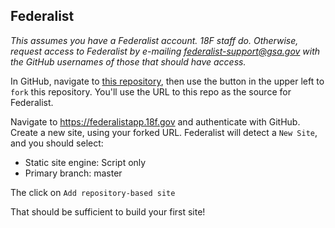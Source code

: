 ## Federalist

_This assumes you have a Federalist account. 18F staff do. Otherwise, request access to Federalist by e-mailing federalist-support@gsa.gov with the GitHub usernames of those that should have access._

In GitHub, navigate to [this repository](https://github.com/18f/cloud-starterkit), then use the button in the upper left to `fork` this repository. You'll use the URL to this repo as the source for Federalist.

Navigate to https://federalistapp.18f.gov and authenticate with GitHub. Create a new site, using your forked URL. Federalist will detect a `New Site`, and you should select:
* Static site engine: Script only
* Primary branch: master
  
The click on `Add repository-based site`

That should be sufficient to build your first site!
